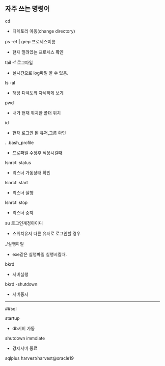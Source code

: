 ## 자주 쓰는 명령어
cd 
- 디렉토리 이동(change directory)

ps -ef | grep 프로세스이름
- 현재 열려있는 프로세스 확인

tail -f 로그파일
- 실시간으로 log파일 볼 수 있음.

ls -al
- 해당 디렉토리 자세하게 보기

pwd
- 내가 현재 위치한 폴더 위치

id
- 현재 로그인 된 유저,그룹 확인

. .bash_profile
- 프로파일 수정후 적용시킬때

lsnrctl status
- 리스너 가동상태 확인

lsnrctl start
- 리스너 실행

lsnrctl stop
- 리스너 중지

su 로그인계정아이디
- 스위치유저 다른 유저로 로그인할 경우

./실행파일
- exe같은 실행파일 실행시킬때.

bkrd
- 서버실행

bkrd -shutdown
- 서버중지

-----------------------------------------

##sql

startup
- db서버 가동

shutdown immdiate
- 강제서버 종료

sqlplus harvest/harvest@oracle19